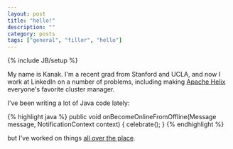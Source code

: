 ```yaml
---
layout: post
title: "hello!"
description: ""
category: posts
tags: ["general", "filler", "hello"]
---
```

{% include JB/setup %}

My name is Kanak. I'm a recent grad from Stanford and UCLA, and now I work at LinkedIn on a number of problems, including making [Apache Helix](http://helix.incubator.apache.org) everyone's favorite cluster manager.

I've been writing a lot of Java code lately:

{% highlight java %}
public void onBecomeOnlineFromOffline(Message message, NotificationContext context) {
    celebrate();
}
{% endhighlight %}

but I've worked on things [all over the place](http://linkedin.com/in/kanakbiscuitwala).
